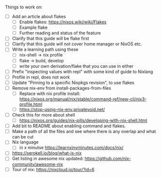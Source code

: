 
Things to work on:

* [ ] Add an article about flakes
  * [ ] Enable flakes: https://nixos.wiki/wiki/Flakes
  * [ ] Example flake
  * [ ] Further reading and status of the feature
* [ ] Clarify that this guide will be flake first
* [ ] Clarify that this guide will not cover home manager or NixOS etc.
* [ ] Write a learning path using these
  * [ ] nix-shell -> nix profile
  * [ ] flake -> build, develop
  * [ ] write your own derivation/flake that you can use in either
* [ ] Prefix "inspecting values with repl" with some kind of guide to Nixlang
* [ ] Profile in repl, does not work
* [ ] Update "Pinning to a specific Nixpkgs revision", to use flakes
* [ ] Remove nix-env from install-packages-from-files
  * [ ] Replace with nix profile install: https://nixos.org/manual/nix/stable/command-ref/new-cli/nix3-profile.html
  * [ ] https://stop-using-nix-env.privatevoid.net/
* [ ] Check this for more about shell
  * [ ] https://nixos.org/guides/nix-pills/developing-with-nix-shell.html
* [ ] Add bit to README about enabling command and flakes.
* [ ] Make a path of all the files and see where there is any overlap and what can be cut
* [ ] Nix language
  * [ ] in x minutse https://learnxinyminutes.com/docs/nix/
* [ ] https://serokell.io/blog/what-is-nix
* [ ] Get listing in awesome nix updated: https://github.com/nix-community/awesome-nix
* [ ] Tour of nix: https://nixcloud.io/tour/?id=6